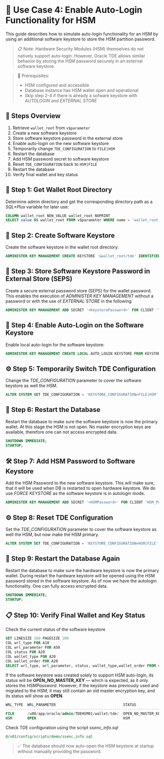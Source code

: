# 🧪 Use Case 4: Enable Auto-Login Functionality for HSM

This guide describes how to simulate auto-login functionality for an HSM by using an additional software keystore to store the HSM partition password.

> 📋 Note:
> Hardware Security Modules (HSM) themselves do not natively support auto-login. However, Oracle TDE allows similar behavior by storing the HSM password securely in an external software keystore.

> 📘 Prerequisites:
>
> - HSM configured and accessible
> - Database instance has HSM wallet open and operational
> - Skip step 2-4 if there is already a sofware keystore with *AUTOLOGIN* and *EXTERNAL STORE*

## 🔄 Steps Overview

1. Retrieve `wallet_root` from `v$parameter`
2. Create a new software keystore
3. Store software keystore password in the external store
4. Enable auto-login on the new software keystore
5. Temporarily change `TDE_CONFIGURATION` to `FILE|HSM`
6. Restart the database
7. Add HSM password secret to software keystore
8. Reset `TDE_CONFIGURATION` back to `HSM|FILE`
9. Restart the database
10. Verify final wallet and key status

## 🧾 Step 1: Get Wallet Root Directory

Determine admin directory and get the corresponding directory path as a *SQL\*Plus* variable for later use:

```sql
COLUMN wallet_root NEW_VALUE wallet_root NOPRINT
SELECT value AS wallet_root FROM v$parameter WHERE name = 'wallet_root';
```

## 🔧 Step 2: Create Software Keystore

Create the software keystore in the wallet root directory:

```sql
ADMINISTER KEY MANAGEMENT CREATE KEYSTORE '&wallet_root/tde' IDENTIFIED BY "<KeystorePassword>";
```

## 🔐 Step 3: Store Software Keystore Password in External Store (SEPS)

Create a secure external password store (SEPS) for the wallet password. This enables the execution of *ADMINISTER KEY MANAGEMENT* without a password or with the use of *EXTERNAL STORE* in the following

```sql
ADMINISTER KEY MANAGEMENT ADD SECRET '<KeystorePassword>' FOR CLIENT 'TDE_WALLET' TO LOCAL AUTO_LOGIN KEYSTORE '&wallet_root/tde_seps';
```

## 🔑 Step 4: Enable Auto-Login on the Software Keystore

Enable local auto-login for the software keystore:

```sql
ADMINISTER KEY MANAGEMENT CREATE LOCAL AUTO_LOGIN KEYSTORE FROM KEYSTORE '&wallet_root/tde' IDENTIFIED BY "<KeystorePassword>";
```

## ⚙️ Step 5: Temporarily Switch TDE Configuration

Change the *TDE_CONFIGURATION* parameter to cover the software keystore as well the HSM.

```sql
ALTER SYSTEM SET TDE_CONFIGURATION = 'KEYSTORE_CONFIGURATION=FILE|HSM' SCOPE=BOTH;
```

## 🔄 Step 6: Restart the Database

Restart the database to make sure the software keystore is now the primary wallet. At this stage the HSM is not open. No master encryption keys are available, therefore one can not access encrypted data.

```sql
SHUTDOWN IMMEDIATE;
STARTUP;
```

## 🛠️ Step 7: Add HSM Password to Software Keystore

Add the HSM Password to the new software keystore. This will make sure, that it will be used when DB is restarted to open hardware keystore. We do use *FORCE KEYSTORE* as the software keystore is in autologin mode.

```sql
ADMINISTER KEY MANAGEMENT ADD SECRET '<HSMPassword>' FOR CLIENT 'HSM_PASSWORD' FORCE KEYSTORE IDENTIFIED BY EXTERNAL STORE WITH BACKUP USING 'add_hsm_partition_password';
```

## ⚙️ Step 8: Reset TDE Configuration

Set the *TDE_CONFIGURATION* parameter to cover the software keystore as well the HSM, but now make the HSM primary.

```sql
ALTER SYSTEM SET TDE_CONFIGURATION = 'KEYSTORE_CONFIGURATION=HSM|FILE' SCOPE=SPFILE;
```

## 🔄 Step 9: Restart the Database Again

Restart the database to make sure the hardware keystore is now the primary wallet. During restart the hardware keystore will be opened using the HSM password stored in the software keystore. As of now we have the autologin functionality. One can fully access encrypted data.

```sql
SHUTDOWN IMMEDIATE;
STARTUP;
```

## 📋 Step 10: Verify Final Wallet and Key Status

Check the current status of the software keystore

```sql
SET LINESIZE 160 PAGESIZE 200
COL wrl_type FOR A10
COL wrl_parameter FOR A50
COL status FOR A20
COL wallet_type FOR A20
COL wallet_order FOR A20
SELECT wrl_type, wrl_parameter, status, wallet_type,wallet_order FROM v$encryption_wallet;
```

If the software keystore was created solely to support HSM auto-login, its status will be **OPEN_NO_MASTER_KEY** — which is expected, as it only stores the *HSMPassword*. However, if the keystore was previously used and migrated to the HSM, it may still contain an old master encryption key, and its status will show as **OPEN**.

```sql
WRL_TYPE  WRL_PARAMETER                               STATUS              WALLET_TYPE      WALLET_ORDER
--------- ------------------------------------------- ------------------- ---------------- ------------
FILE      /u00/app/oracle/admin/TDEHSM01/wallet/tde/  OPEN_NO_MASTER_KEY  LOCAL_AUTOLOGIN  SINGLE
HSM       OPEN                                        HSM                                  SINGLE
```

Check TDE configuration using the script *ssenc_info.sql*

```sql
@/u01/config/scripts/demo/ssenc_info.sql
```

> ✅ The database should now auto-open the HSM keystore at startup without manually providing the password.